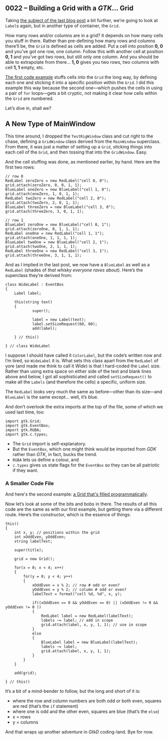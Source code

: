 ## 0022 – Building a Grid with a *GTK*… Grid

Taking [the subject of the last blog post]() a bit further, we’re going to look at `Label`s again, but in another type of container, the `Grid`.

How many rows and/or columns are in a grid? It depends on how many cells you stuff in there. Rather than pre-defining how many rows and columns there’ll be, the `Grid` is defined as cells are added. Put a cell into position **0, 0** and you’ve got one row, one column. Follow this with another cell at position **0, 1** and you’ve got two rows, but still only one column. And you should be able to extrapolate from there… **1, 0** gives you two rows, two columns with cell **1, 1** empty, etc.

[The first code example](https://github.com/rontarrant/gtkDcoding/blob/master/009_grid/grid_009_01_checkerboard.d) stuffs cells into the `Grid` the long way, by defining each one and sticking it into a specific position within the `Grid`. I did this example this way because the second one—which pushes the cells in using a pair of `for` loops—gets a bit cryptic, not making it clear how cells within the `Grid` are numbered.

Let’s dive in, shall we?

## A New Type of MainWindow

This time around, I dropped the `TestRigWindow` class and cut right to the chase, defining a `GridWindow` class derived from the `MainWindow` superclass. From there, it was just a matter of setting up a `Grid`, sticking things into each cell of the `Grid`, and then tossing that into the `GridWindow`. Easy.

And the cell stuffing was done, as mentioned earlier, by hand. Here are the first two rows:

	// row 0
	RedLabel zeroZero = new RedLabel("cell 0, 0");
	grid.attach(zeroZero, 0, 0, 1, 1);
	BlueLabel oneZero = new BlueLabel("cell 1, 0");
	grid.attach(oneZero, 1, 0, 1, 1);
	RedLabel twoZero = new RedLabel("cell 2, 0");
	grid.attach(twoZero, 2, 0, 1, 1);
	BlueLabel threeZero = new BlueLabel("cell 3, 0");
	grid.attach(threeZero, 3, 0, 1, 1);
	
	// row 1
	BlueLabel zeroOne = new BlueLabel("cell 0, 1");
	grid.attach(zeroOne, 0, 1, 1, 1);
	RedLabel oneOne = new RedLabel("cell 1, 1");
	grid.attach(oneOne, 1, 1, 1, 1);
	BlueLabel twoOne = new BlueLabel("cell 2, 1");
	grid.attach(twoOne, 2, 1, 1, 1);
	RedLabel threeOne = new RedLabel("cell 3, 1");
	grid.attach(threeOne, 3, 1, 1, 1);

And as I implied in the last post, we now have a `BlueLabel` as well as a `RedLabel` (shades of *that whisky everyone raves about*). Here’s the superclass they’re derived from:

	class WideLabel : EventBox
	{
		Label label;
		
		this(string text)
		{
				super();
				
				label = new Label(text);
				label.setSizeRequest(60, 60);
				add(label);
				
		} // this()
		
	} // class WideLabel

I suppose I should have called it `ColorLabel`, but the code’s written now and I’m tired, so `WideLabel` it is. What sets this class apart from the `RedLabel` of yore (and made me think to call it *Wide*) is that I hard-coded the `Label` size. Rather than using extra space on either side of the text and blank lines above and below, I got all sophisticated and called `setSizeRequest()` to make all the `Labels` (and therefore the cells) a specific, uniform size.

The `RedLabel` looks very much the same as before—other than its size—and `BlueLabel` is the same except… well, it’s blue.

And don’t overlook the extra imports at the top of the file, some of which we used last time, too:

	import gtk.Grid;
	import gtk.EventBox;
	import gtk.RGBA;
	import gtk.c.types;

- The `Grid` import is self-explanatory.
- But the `EventBox`, which one might think would be imported from *GDK* rather than *GTK*, in fact, bucks the trend.
- `RGBA` lets us define a colour, and
- `c.types` gives us state flags for the `EventBox` so they can be all patriotic if they want.

### A Smaller Code File

And here's the second example: [a Grid that's filled programmatically](https://github.com/rontarrant/gtkDcoding/blob/master/009_grid/grid_009_02_checkerboard_alternate.d).

Now let’s look at some of the bits and bobs in there. The results of all this code are the same as with our first example, but getting there via a different route. Here’s the constructor, which is the essence of things:

	this()
	{
		int x, y; // positions within the grid
		int xOddEven, yOddEven;
		string labelText;
		
		super(title);
		
		grid = new Grid();
		
		for(x = 0; x < 4; x++)
		{
			for(y = 0; y < 4; y++)
			{
				xOddEven = x % 2; // row # odd or even?
				yOddEven = y % 2; // column # odd or even?
				labelText = format("cell %d, %d", x, y);
				
				if((xOddEven == 0 && yOddEven == 0) || (xOddEven != 0 && yOddEven != 0 ))
				{
					RedLabel label = new RedLabel(labelText);
					labels ~= label; // add in scope
					grid.attach(label, x, y, 1, 1); // use in scope
				}
				else
				{
					BlueLabel label = new BlueLabel(labelText);
					labels ~= label;
					grid.attach(label, x, y, 1, 1);
				}
			}
		}

		add(grid);
		
	} // this()

It’s a bit of a mind-bender to follow, but the long and short of it is:

- where the row and column numbers are both odd or both even, squares are red (that’s the `if` statement)
- where one is odd and the other even, squares are blue (that’s the `else`)
- x = rows
- y = columns

And that wraps up another adventure in *GtkD* coding-land. Bye for now.
